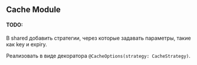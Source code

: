 ## Cache Module

#### TODO:

В shared добавить стратегии, через которые задавать параметры, такие как key и expiry.

Реализовать в виде декоратора `@CacheOptions(strategy: CacheStrategy)`.
